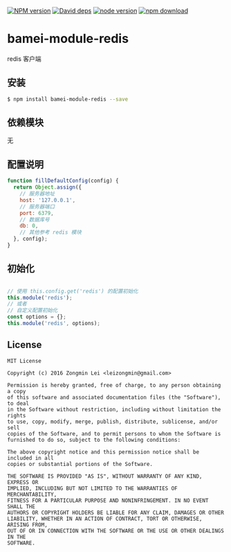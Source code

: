 [![NPM version][npm-image]][npm-url]
[![David deps][david-image]][david-url]
[![node version][node-image]][node-url]
[![npm download][download-image]][download-url]

[npm-image]: https://img.shields.io/npm/v/bamei-module-redis.svg?style=flat-square
[npm-url]: https://npmjs.org/package/bamei-module-redis
[david-image]: https://img.shields.io/david/leizongmin/bamei.svg?style=flat-square
[david-url]: https://david-dm.org/leizongmin/bamei
[node-image]: https://img.shields.io/badge/node.js-%3E=_4.0-green.svg?style=flat-square
[node-url]: http://nodejs.org/download/
[download-image]: https://img.shields.io/npm/dm/bamei-module-redis.svg?style=flat-square
[download-url]: https://npmjs.org/package/bamei-module-redis

# bamei-module-redis

redis 客户端

## 安装

```bash
$ npm install bamei-module-redis --save
```

## 依赖模块

无


## 配置说明

```javascript
function fillDefaultConfig(config) {
  return Object.assign({
    // 服务器地址
    host: '127.0.0.1',
    // 服务器端口
    port: 6379,
    // 数据库号
    db: 0,
    // 其他参考 redis 模块
  }, config);
}
```

## 初始化

```javascript

// 使用 this.config.get('redis') 的配置初始化
this.module('redis');
// 或者
// 自定义配置初始化
const options = {};
this.module('redis', options);
```

## License

```
MIT License

Copyright (c) 2016 Zongmin Lei <leizongmin@gmail.com>

Permission is hereby granted, free of charge, to any person obtaining a copy
of this software and associated documentation files (the "Software"), to deal
in the Software without restriction, including without limitation the rights
to use, copy, modify, merge, publish, distribute, sublicense, and/or sell
copies of the Software, and to permit persons to whom the Software is
furnished to do so, subject to the following conditions:

The above copyright notice and this permission notice shall be included in all
copies or substantial portions of the Software.

THE SOFTWARE IS PROVIDED "AS IS", WITHOUT WARRANTY OF ANY KIND, EXPRESS OR
IMPLIED, INCLUDING BUT NOT LIMITED TO THE WARRANTIES OF MERCHANTABILITY,
FITNESS FOR A PARTICULAR PURPOSE AND NONINFRINGEMENT. IN NO EVENT SHALL THE
AUTHORS OR COPYRIGHT HOLDERS BE LIABLE FOR ANY CLAIM, DAMAGES OR OTHER
LIABILITY, WHETHER IN AN ACTION OF CONTRACT, TORT OR OTHERWISE, ARISING FROM,
OUT OF OR IN CONNECTION WITH THE SOFTWARE OR THE USE OR OTHER DEALINGS IN THE
SOFTWARE.
```
